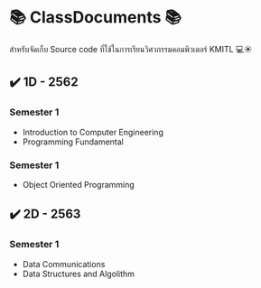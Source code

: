 # 📚 ClassDocuments 📚

สำหรับจัดเก็บ Source code ที่ใช้ในการเรียนวิศวกรรมคอมพิวเตอร์ KMITL 💻☀️


## ✔️ 1D - 2562

### Semester 1
* Introduction to Computer Engineering
* Programming Fundamental

### Semester 1
* Object Oriented Programming


## ✔️ 2D - 2563

### Semester 1
* Data Communications
* Data Structures and Algolithm
